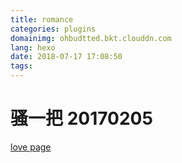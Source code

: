 ```yaml
---
title: romance
categories: plugins
domainimg: ohbudtted.bkt.clouddn.com
lang: hexo
date: 2018-07-17 17:08:50
tags:
---
```

# 骚一把 20170205
<a href="self/love/index.html" target="_blank">love page</a>